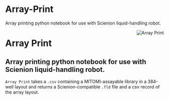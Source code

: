 # Array-Print
Array printing python notebook for use with Scienion liquid-handling robot.

<img src="../images/array_print.png" alt="Array Print" align="right"/>

# Array Print
## Array printing python notebook for use with Scienion liquid-handling robot.

<code>Array Print</code> takes a <code>.csv</code> containing a MITOMI-assayable library in a 384-well layout and returns a Scienion-compatible <code>.fld</code> file and a csv record of the array layout.
